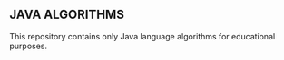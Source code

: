 ## **JAVA ALGORITHMS**

This repository contains only Java language algorithms for educational purposes.


